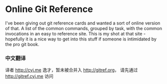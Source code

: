 Online Git Reference
====================

I've been giving out git reference cards and wanted a sort of online version
of that.  A list of the common commands, grouped by task, with the common
invocations in an easy to reference site.  This is my shot at that site - 
hopefully it is a nice way to get into this stuff if someone is intimidated
by the pro git book.

### 中文翻译

译者 <http://cyj.me> 逸才，暂未被合并入 <http://gitref.org>，
请先通过 <http://gitref.cyj.me> 访问
